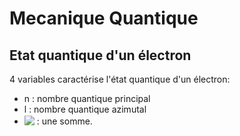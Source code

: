 # Mecanique Quantique

## Etat quantique d'un électron

4 variables caractérise l'état quantique d'un électron:

- n : nombre quantique principal
- l : nombre quantique azimutal
- <!-- $\sum_{i=1}^n X_i$ --> <img style="transform: translateY(0.1em); background: white;" src="https://render.githubusercontent.com/render/math?math=%5Csum_%7Bi%3D1%7D%5En%20X_i"> : une somme.
